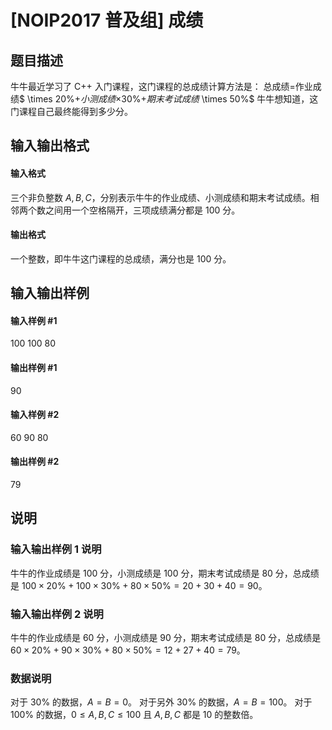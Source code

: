 
# [NOIP2017 普及组] 成绩
## 题目描述
牛牛最近学习了 C++ 入门课程，这门课程的总成绩计算方法是：
总成绩=作业成绩$ \times 20\%+$小测成绩$×30\%+$期末考试成绩$ \times 50\%$
牛牛想知道，这门课程自己最终能得到多少分。

## 输入输出格式
#### 输入格式

三个非负整数 $A,B,C$，分别表示牛牛的作业成绩、小测成绩和期末考试成绩。相邻两个数之间用一个空格隔开，三项成绩满分都是 $100$ 分。

#### 输出格式

一个整数，即牛牛这门课程的总成绩，满分也是 $100$ 分。

## 输入输出样例
#### 输入样例 #1
100 100 80 
#### 输出样例 #1
90
#### 输入样例 #2
60 90 80 
#### 输出样例 #2
79
## 说明
### 输入输出样例 1 说明
牛牛的作业成绩是 $100$ 分，小测成绩是 $100$ 分，期末考试成绩是 $80$ 分，总成绩是 $100 \times 20\%+100 \times 30\%+80 \times 50\%=20+30+40=90$。
### 输入输出样例 2 说明
牛牛的作业成绩是 $60$ 分，小测成绩是 $90$ 分，期末考试成绩是 $80$ 分，总成绩是 $60 \times 20\%+90 \times 30\%+80 \times 50\%=12+27+40=79$。
### 数据说明
对于 $30\%$ 的数据，$A=B=0$。
对于另外 $30\%$ 的数据，$A=B=100$。
对于 $100\%$ 的数据，$0≤A,B,C≤100$ 且 $A,B,C$ 都是 $10$ 的整数倍。
